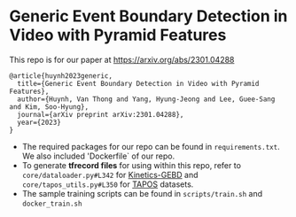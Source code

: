 # Generic Event Boundary Detection in Video with Pyramid Features

This repo is for our paper at https://arxiv.org/abs/2301.04288

```
@article{huynh2023generic,
  title={Generic Event Boundary Detection in Video with Pyramid Features},
  author={Huynh, Van Thong and Yang, Hyung-Jeong and Lee, Guee-Sang and Kim, Soo-Hyung},
  journal={arXiv preprint arXiv:2301.04288},
  year={2023}
}
```

* The required packages for our repo can be found in `requirements.txt`. We also included 'Dockerfile` of our repo.
* To generate **tfrecord files** for using within this repo, refer to `core/dataloader.py#L342` for [Kinetics-GEBD](https://openaccess.thecvf.com/content/ICCV2021/papers/Shou_Generic_Event_Boundary_Detection_A_Benchmark_for_Event_Segmentation_ICCV_2021_paper.pdf) and `core/tapos_utils.py#L350` for [TAPOS](https://sdolivia.github.io/TAPOS/) datasets.
* The sample training scripts can be found in `scripts/train.sh` and `docker_train.sh`

